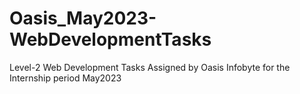 # Oasis_May2023-WebDevelopmentTasks
Level-2 Web Development Tasks Assigned by Oasis Infobyte for the Internship period May2023
